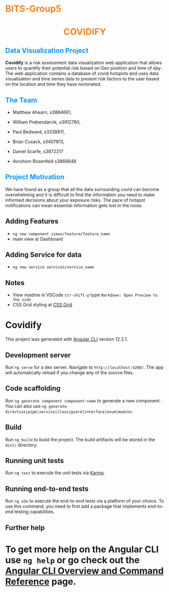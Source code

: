 # <span style="color:#f48225">BITS-Group5</span>

# **<span style="color:#f48225"><center>COVIDIFY</center></span>**

## <span style="color:#0a95ff">Data Visualization Project</span>

**Covidify** is a risk assessment data visualization web application that allows users to quantify their potential risk based on Geo position and time of day. The web application
contains a database of covid hotspots and uses data visualisation and time series data to present risk factors to the user based on the location and time they have nominated.

## <span style="color:#0a95ff">The Team</span>

- Matthew Ahearn, s3884661,

- William Prebendarcik, s3912780,

- Paul Bedward, s3338811,

- Brian Cusack, s3407813,

- Daniel Scarfe, s3872217

- Avrohom Rosenfeld s3866648

## <span style="color:#0a95ff">Project Motivation</span>

We have found as a group that all the data surrounding covid can become overwhelming and it is difficult to find the information you need to make informed decisions about your
exposure risks. The pace of hotspot notifications can mean essential information gets lost in the noise.


## Adding Features

- `ng new component views/feature/feature_name`
- main view at Dashboard

## Adding Service for data

- `ng new service services/service_name`




## Notes

- View readme in VSCode `ctr-shift-p` type `Markdown: Open Preview to the side`
- CSS Grid styling at [CSS Grid](https://css-tricks.com/snippets/css/complete-guide-grid/)


# Covidify

This project was generated with [Angular CLI](https://github.com/angular/angular-cli) version 12.2.1.

## Development server

Run `ng serve` for a dev server. Navigate to `http://localhost:4200/`. The app will automatically reload if you change any of the source files.

## Code scaffolding

Run `ng generate component component-name` to generate a new component. You can also use `ng generate directive|pipe|service|class|guard|interface|enum|module`.

## Build

Run `ng build` to build the project. The build artifacts will be stored in the `dist/` directory.

## Running unit tests

Run `ng test` to execute the unit tests via [Karma](https://karma-runner.github.io).

## Running end-to-end tests

Run `ng e2e` to execute the end-to-end tests via a platform of your choice. To use this command, you need to first add a package that implements end-to-end testing capabilities.

## Further help




# To get more help on the Angular CLI use `ng help` or go check out the [Angular CLI Overview and Command Reference](https://angular.io/cli) page.

